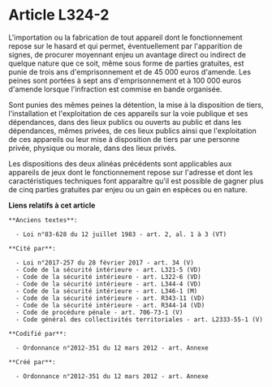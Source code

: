 # Article L324-2

L'importation ou la fabrication de tout appareil dont le fonctionnement repose sur le hasard et qui permet, éventuellement
par l'apparition de signes, de procurer moyennant enjeu un avantage direct ou indirect de quelque nature que ce soit, même
sous forme de parties gratuites, est punie de trois ans d'emprisonnement et de 45 000 euros d'amende. Les peines sont portées
à sept ans d'emprisonnement et à 100 000 euros d'amende lorsque l'infraction est commise en bande organisée.

Sont punies des mêmes peines la détention, la mise à la disposition de tiers, l'installation et l'exploitation de ces
appareils sur la voie publique et ses dépendances, dans des lieux publics ou ouverts au public et dans les dépendances, mêmes
privées, de ces lieux publics ainsi que l'exploitation de ces appareils ou leur mise à disposition de tiers par une personne
privée, physique ou morale, dans des lieux privés.

Les dispositions des deux alinéas précédents sont applicables aux appareils de jeux dont le fonctionnement repose sur
l'adresse et dont les caractéristiques techniques font apparaître qu'il est possible de gagner plus de cinq parties gratuites
par enjeu ou un gain en espèces ou en nature.

**Liens relatifs à cet article**

	**Anciens textes**:

	  - Loi n°83-628 du 12 juillet 1983 - art. 2, al. 1 à 3 (VT)

	**Cité par**:

	  - Loi n°2017-257 du 28 février 2017 - art. 34 (V)
	  - Code de la sécurité intérieure - art. L321-5 (VD)
	  - Code de la sécurité intérieure - art. L322-6 (VD)
	  - Code de la sécurité intérieure - art. L344-4 (VD)
	  - Code de la sécurité intérieure - art. L346-1 (M)
	  - Code de la sécurité intérieure - art. R343-11 (VD)
	  - Code de la sécurité intérieure - art. R344-14 (VD)
	  - Code de procédure pénale - art. 706-73-1 (V)
	  - Code général des collectivités territoriales - art. L2333-55-1 (V)

	**Codifié par**:

	  - Ordonnance n°2012-351 du 12 mars 2012 - art. Annexe

	**Créé par**:

	  - Ordonnance n°2012-351 du 12 mars 2012 - art. Annexe
